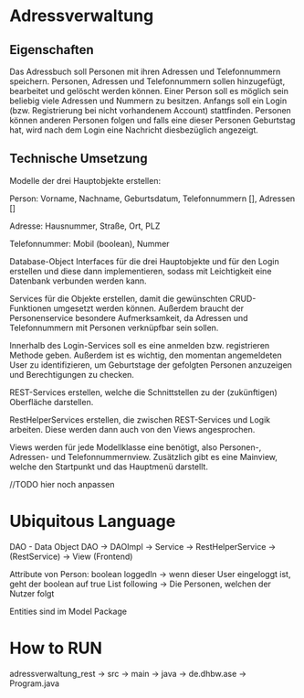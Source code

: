 # Adressverwaltung

## Eigenschaften

Das Adressbuch soll Personen mit ihren Adressen und Telefonnummern speichern.
Personen, Adressen und Telefonnummern sollen hinzugefügt, bearbeitet und gelöscht werden können.
Einer Person soll es möglich sein beliebig viele Adressen und Nummern zu besitzen.
Anfangs soll ein Login (bzw. Registrierung bei nicht vorhandenem Account) stattfinden.
Personen können anderen Personen folgen und falls eine dieser Personen Geburtstag hat, wird nach dem Login eine
Nachricht diesbezüglich angezeigt.

## Technische Umsetzung

Modelle der drei Hauptobjekte erstellen:

Person: Vorname, Nachname, Geburtsdatum, Telefonnummern [], Adressen []

Adresse: Hausnummer, Straße, Ort, PLZ

Telefonnummer: Mobil (boolean), Nummer

Database-Object Interfaces für die drei Hauptobjekte und für den Login erstellen und diese dann implementieren,
sodass mit Leichtigkeit eine Datenbank verbunden werden kann.

Services für die Objekte erstellen, damit die gewünschten CRUD-Funktionen umgesetzt werden können.
Außerdem braucht der Personenservice besondere Aufmerksamkeit, da Adressen und Telefonnummern mit Personen verknüpfbar
sein sollen.

Innerhalb des Login-Services soll es eine anmelden bzw. registrieren Methode geben. Außerdem ist es wichtig,
den momentan angemeldeten User zu identifizieren, um Geburtstage der gefolgten Personen anzuzeigen und Berechtigungen zu
checken.

REST-Services erstellen, welche die Schnittstellen zu der (zukünftigen) Oberfläche darstellen.

RestHelperServices erstellen, die zwischen REST-Services und Logik arbeiten. Diese werden dann auch von den Views
angesprochen.

Views werden für jede Modellklasse eine benötigt, also Personen-, Adressen- und Telefonnummernview.
Zusätzlich gibt es eine Mainview, welche den Startpunkt und das Hauptmenü darstellt.

//TODO hier noch anpassen
# Ubiquitous Language
DAO - Data Object
DAO -> DAOImpl -> Service -> RestHelperService -> (RestService) -> View (Frontend)

Attribute von Person:
boolean loggedIn -> wenn dieser User eingeloggt ist, geht der boolean auf true
List<Person> following -> Die Personen, welchen der Nutzer folgt


Entities sind im Model Package



# How to RUN

adressverwaltung_rest -> src -> main -> java -> de.dhbw.ase -> Program.java